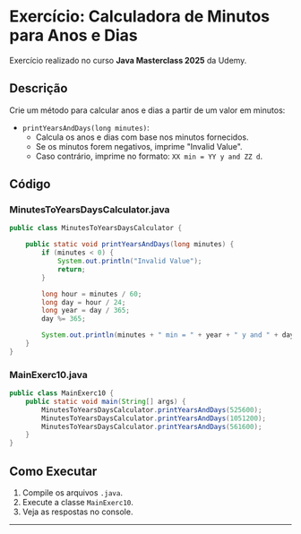 

# Exercício: Calculadora de Minutos para Anos e Dias

Exercício realizado no curso **Java Masterclass 2025** da Udemy.

## Descrição

Crie um método para calcular anos e dias a partir de um valor em minutos:

- `printYearsAndDays(long minutes)`:
    - Calcula os anos e dias com base nos minutos fornecidos.
    - Se os minutos forem negativos, imprime "Invalid Value".
    - Caso contrário, imprime no formato: `XX min = YY y and ZZ d`.

## Código

### MinutesToYearsDaysCalculator.java
```java
public class MinutesToYearsDaysCalculator {

    public static void printYearsAndDays(long minutes) {
        if (minutes < 0) {
            System.out.println("Invalid Value");
            return;
        }

        long hour = minutes / 60;
        long day = hour / 24;
        long year = day / 365;
        day %= 365;

        System.out.println(minutes + " min = " + year + " y and " + day + " d");
    }
}
```

### MainExerc10.java
```java
public class MainExerc10 {
    public static void main(String[] args) {
        MinutesToYearsDaysCalculator.printYearsAndDays(525600);
        MinutesToYearsDaysCalculator.printYearsAndDays(1051200);
        MinutesToYearsDaysCalculator.printYearsAndDays(561600);
    }
}
```

## Como Executar

1. Compile os arquivos `.java`.
2. Execute a classe `MainExerc10`.
3. Veja as respostas no console.

---